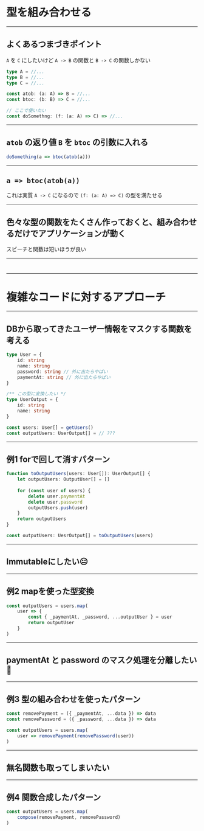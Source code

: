 # 型を組み合わせる

---

## よくあるつまづきポイント
`A` を `C` にしたいけど `A -> B` の関数と `B -> C` の関数しかない

```typescript
type A = //...
type B = //...
type C = //...

const atob: (a: A) => B = //...
const btoc: (b: B) => C = //...

// ここで使いたい
const doSomethng: (f: (a: A) => C) => //...
```

---

## `atob` の返り値 `B` を `btoc` の引数に入れる

```typescript
doSomething(a => btoc(atob(a)))
```

---

## `a => btoc(atob(a))`   
これは実質 `A -> C` になるので `(f: (a: A) => C)` の型を満たせる

---

## 色々な型の関数をたくさん作っておくと、組み合わせるだけでアプリケーションが動く
スピーチと関数は短いほうが良い

---

# 

---

# 複雑なコードに対するアプローチ

---

## DBから取ってきたユーザー情報をマスクする関数を考える

```typescript
type User = {
    id: string
    name: string
    password: string // 外に出たらやばい
    paymentAt: string // 外に出たらやばい
}

/** この型に変換したい */
type UserOutput = {
    id: string
    name: string
}
```

```typescript
const users: User[] = getUsers()
const outputUsers: UserOutput[] = // ???
```

---

## 例1 forで回して消すパターン

```typescript
function toOutputUsers(users: User[]): UserOutput[] {
    let outputUsers: OutputUser[] = []
    
    for (const user of users) {
        delete user.paymentAt
        delete user.password
        outputUsers.push(user)
    }
    return outputUsers
}

const outputUsers: UesrOutput[] = toOutputUsers(users)
```

---

## Immutableにしたい😐

---

## 例2 mapを使った型変換

```typescript
const outputUsers = users.map(
    user => {
        const { _paymentAt, _password, ...outputUser } = user
        return outputUser
    }
)
```

---

## paymentAt と password のマスク処理を分離したい 🤔

---

## 例3 型の組み合わせを使ったパターン

```typescript
const removePayment = ({ _paymentAt, ...data }) => data
const removePassword = ({ _password, ...data }) => data

const outputUsers = users.map(
    user => removePayment(removePassword(user))
)
```

---

## 無名関数も取ってしまいたい

---

## 例4 関数合成したパターン

```typescript
const outputUsers = users.map(
    compose(removePayment, removePassword)
)
```
